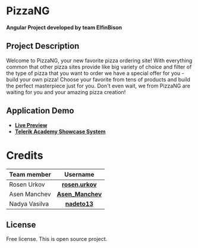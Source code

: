 # PizzaNG
**Angular Project developed by team ElfinBison**

## Project Description
Welcome to PizzaNG, your new favorite pizza ordering site! With everything common that other pizza sites provide like big variety of choice and filter of the type of pizza that you want to order we have a special offer for you - build your own pizza! Choose your favorite from tens of products and build the perfect masterpiece just for you. Don't even wait, we from PizzaNG are waiting for you and your amazing pizza creation!

## Application Demo
- [**Live Preview**](https://tourist-sites.herokuapp.com)
- [**Telerik Academy Showcase System**](http://best.telerikacademy.com/projects/681/LetsMakeUsFamous)

# Credits
| Team member         | Username                                                                    |
| -------------       | :--------:                                                                  |
| Rosen Urkov         | [**rosen.urkov**](https://github.com/RosenUrkov)                            |
| Asen Manchev        | [**Asen_Manchev**](https://github.com/askata992)                            |
| Nadya Vasilva       | [**nadeto13**](https://github.com/NadyaVassileva)                           |

License
-------

Free license. This is open source project.
